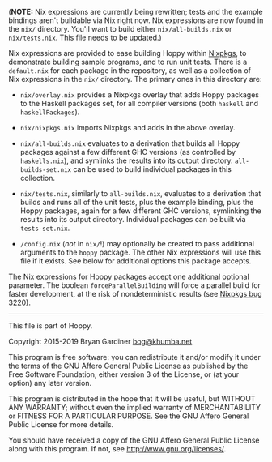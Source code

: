 (**NOTE:** Nix expressions are currently being rewritten; tests and the example
bindings aren't buildable via Nix right now.  Nix expressions are now found in
the `nix/` directory.  You'll want to build either `nix/all-builds.nix` or
`nix/tests.nix`.  This file needs to be updated.)

Nix expressions are provided to ease building Hoppy within
[Nixpkgs](https://nixos.org/nixpkgs), to demonstrate building sample programs,
and to run unit tests.  There is a `default.nix` for each package in the
repository, as well as a collection of Nix expressions in the `nix/` directory.
The primary ones in this directory are:

- `nix/overlay.nix` provides a Nixpkgs overlay that adds Hoppy packages to the
  Haskell packages set, for all compiler versions (both `haskell` and
  `haskellPackages`).

- `nix/nixpkgs.nix` imports Nixpkgs and adds in the above overlay.

- `nix/all-builds.nix` evaluates to a derivation that builds all Hoppy packages
  against a few different GHC versions (as controlled by `haskells.nix`), and
  symlinks the results into its output directory.  `all-builds-set.nix` can be
  used to build individual packages in this collection.

- `nix/tests.nix`, similarly to `all-builds.nix`, evaluates to a derivation that
  builds and runs all of the unit tests, plus the example binding, plus the
  Hoppy packages, again for a few different GHC versions, symlinking the results
  into its output directory.  Individual packages can be built via
  `tests-set.nix`.

- `/config.nix` (*not* in `nix/`!) may optionally be created to pass additional
  arguments to the `hoppy` package.  The other Nix expressions will use this
  file if it exists.  See below for additional options this package accepts.

The Nix expressions for Hoppy packages accept one additional optional parameter.
The boolean `forceParallelBuilding` will force a parallel build for faster
development, at the risk of nondeterministic results (see
[Nixpkgs bug 3220](https://github.com/NixOS/nixpkgs/issues/3220)).

---

This file is part of Hoppy.

Copyright 2015-2019 Bryan Gardiner <bog@khumba.net>

This program is free software: you can redistribute it and/or modify
it under the terms of the GNU Affero General Public License as published by
the Free Software Foundation, either version 3 of the License, or
(at your option) any later version.

This program is distributed in the hope that it will be useful,
but WITHOUT ANY WARRANTY; without even the implied warranty of
MERCHANTABILITY or FITNESS FOR A PARTICULAR PURPOSE.  See the
GNU Affero General Public License for more details.

You should have received a copy of the GNU Affero General Public License
along with this program.  If not, see <http://www.gnu.org/licenses/>.
